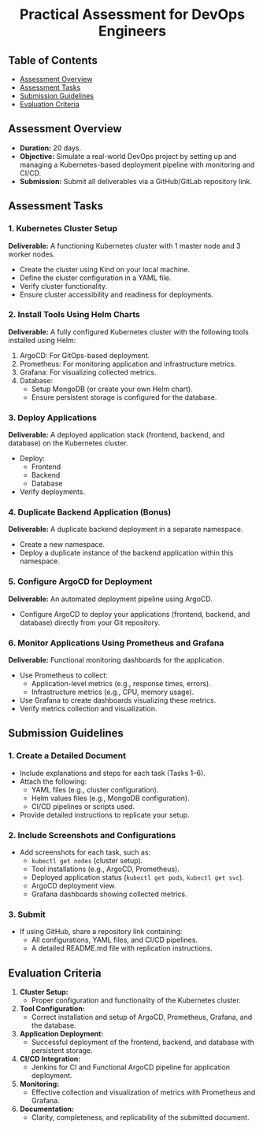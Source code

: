 <h1 align="center">Practical Assessment for DevOps Engineers</h1>

<!-- TABLE OF CONTENTS -->

## Table of Contents

-   [Assessment Overview](#assessment-overview)
-   [Assessment Tasks](#assessment-tasks)
-   [Submission Guidelines](#submission-guidelines)
-   [Evaluation Criteria](#evaluation-criteria)

<!-- ASSESSMENT OVERVIEW -->

## Assessment Overview

- **Duration:** 20 days.
- **Objective:** Simulate a real-world DevOps project by setting up and managing a Kubernetes-based deployment pipeline with monitoring and CI/CD.
- **Submission:** Submit all deliverables via a GitHub/GitLab repository link.
<!-- ASSESSMENT TASKS -->

## Assessment Tasks

### 1. Kubernetes Cluster Setup
**Deliverable:** A functioning Kubernetes cluster with 1 master node and 3 worker nodes.
- Create the cluster using Kind on your local machine.
- Define the cluster configuration in a YAML file.
- Verify cluster functionality.
- Ensure cluster accessibility and readiness for deployments.

### 2. Install Tools Using Helm Charts
**Deliverable:** A fully configured Kubernetes cluster with the following tools installed using Helm:
1. ArgoCD: For GitOps-based deployment.
2. Prometheus: For monitoring application and infrastructure metrics.
3. Grafana: For visualizing collected metrics.
4. Database:
   - Setup MongoDB (or create your own Helm chart).
   - Ensure persistent storage is configured for the database.

### 3. Deploy Applications
**Deliverable:** A deployed application stack (frontend, backend, and database) on the Kubernetes cluster.
- Deploy:
  - Frontend
  - Backend
  - Database
- Verify deployments.

### 4. Duplicate Backend Application (Bonus)
**Deliverable:** A duplicate backend deployment in a separate namespace.
- Create a new namespace.
- Deploy a duplicate instance of the backend application within this namespace.

### 5. Configure ArgoCD for Deployment
**Deliverable:** An automated deployment pipeline using ArgoCD.
- Configure ArgoCD to deploy your applications (frontend, backend, and database) directly from your Git repository.

### 6. Monitor Applications Using Prometheus and Grafana
**Deliverable:** Functional monitoring dashboards for the application.
- Use Prometheus to collect:
  - Application-level metrics (e.g., response times, errors).
  - Infrastructure metrics (e.g., CPU, memory usage).
- Use Grafana to create dashboards visualizing these metrics.
- Verify metrics collection and visualization.

<!-- SUBMISSION GUIDELINES -->

## Submission Guidelines

### 1. Create a Detailed Document
- Include explanations and steps for each task (Tasks 1–6).
- Attach the following:
  - YAML files (e.g., cluster configuration).
  - Helm values files (e.g., MongoDB configuration).
  - CI/CD pipelines or scripts used.
- Provide detailed instructions to replicate your setup.

### 2. Include Screenshots and Configurations
- Add screenshots for each task, such as:
  - `kubectl get nodes` (cluster setup).
  - Tool installations (e.g., ArgoCD, Prometheus).
  - Deployed application status (`kubectl get pods`, `kubectl get svc`).
  - ArgoCD deployment view.
  - Grafana dashboards showing collected metrics.

### 3. Submit
- If using GitHub, share a repository link containing:
  - All configurations, YAML files, and CI/CD pipelines.
  - A detailed README.md file with replication instructions.

<!-- EVALUATION CRITERIA -->

## Evaluation Criteria

1. **Cluster Setup:**
   - Proper configuration and functionality of the Kubernetes cluster.
2. **Tool Configuration:**
   - Correct installation and setup of ArgoCD, Prometheus, Grafana, and the database.
3. **Application Deployment:**
   - Successful deployment of the frontend, backend, and database with persistent storage.
4. **CI/CD Integration:**
   - Jenkins for CI and Functional ArgoCD pipeline for application deployment.
5. **Monitoring:**
   - Effective collection and visualization of metrics with Prometheus and Grafana.
6. **Documentation:**
   - Clarity, completeness, and replicability of the submitted document.
